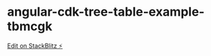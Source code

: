 # angular-cdk-tree-table-example-tbmcgk

[Edit on StackBlitz ⚡️](https://stackblitz.com/edit/angular-cdk-tree-table-example-tbmcgk)